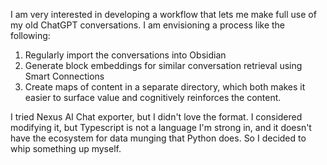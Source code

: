 I am very interested in developing a workflow that lets me make full use of my old ChatGPT conversations. I am envisioning a process like the following:

1. Regularly import the conversations into Obsidian
2. Generate block embeddings for similar conversation retrieval using Smart Connections
3. Create maps of content in a separate directory, which both makes it easier to surface value and cognitively reinforces the content.

I tried Nexus AI Chat exporter, but I didn't love the format. I considered modifying it, but Typescript is not a language I'm strong in, and it doesn't have the ecosystem for data munging that Python does. So I decided to whip something up myself.
